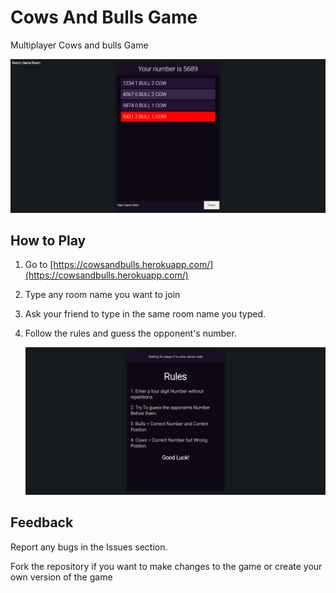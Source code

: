 # Cows And Bulls Game
Multiplayer Cows and bulls Game

![Desgin for the Website Interface](./design/game.png)



## How to Play

1. Go to [https://cowsandbulls.herokuapp.com/](https://cowsandbulls.herokuapp.com/) 

2. Type any room name you want to join

3. Ask your friend to type in the same room name you typed.

4. Follow the rules and guess the opponent's number. 

   ![Game Rules](./design/rules.png)

   

## Feedback

Report any bugs in the Issues section.

Fork the repository if you want to make changes to the game or create your own version of the game